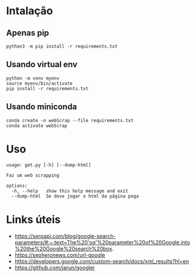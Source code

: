 # Intalação
## Apenas pip
```shell
python3 -m pip install -r requirements.txt
```

## Usando virtual env
```shell
python -m venv myenv
source myenv/bin/activate
pip install -r requirements.txt
```

## Usando miniconda
```shell
conda create -n webScrap --file requirements.txt
conda activate webScrap
```

# Uso
```shell
usage: get.py [-h] [--dump-html]

Faz um web scrapping

options:
  -h, --help   show this help message and exit
  --dump-html  Se deve jogar o html da página pega
```


# Links úteis
- https://serpapi.com/blog/google-search-parameters/#:~:text=The%20'oq'%20parameter%20of%20Google,into%20the%20Google%20search%20box.
- https://seoheronews.com/url-google
- https://developers.google.com/custom-search/docs/xml_results?hl=en
- https://github.com/jarun/googler
